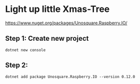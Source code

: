 # Light up little Xmas-Tree

https://www.nuget.org/packages/Unosquare.Raspberry.IO/


## Step 1: Create new project

```
dotnet new console 
```


## Step 2: 
``` 
dotnet add package Unosquare.Raspberry.IO --version 0.12.0
``` 
